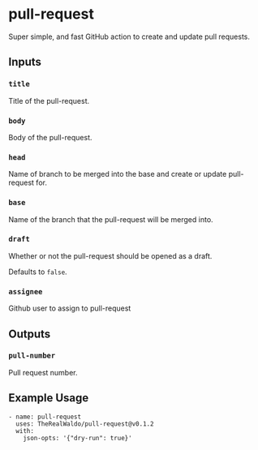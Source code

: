 # pull-request

Super simple, and fast GitHub action to create and update pull requests.

## Inputs

### `title`

Title of the pull-request.

### `body`

Body of the pull-request.

### `head`

Name of branch to be merged into the base and create or update pull-request for.

### `base`

Name of the branch that the pull-request will be merged into.

### `draft`

Whether or not the pull-request should be opened as a draft.

Defaults to `false`.

### `assignee`

Github user to assign to pull-request

## Outputs

### `pull-number`

Pull request number.

## Example Usage

```
- name: pull-request
  uses: TheRealWaldo/pull-request@v0.1.2
  with:
    json-opts: '{"dry-run": true}'
```
